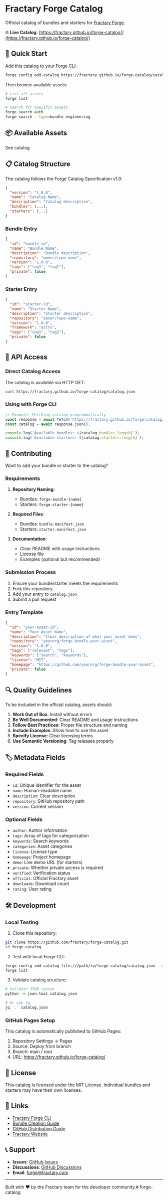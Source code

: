# Fractary Forge Catalog

Official catalog of bundles and starters for [Fractary Forge](https://github.com/fractary/forge.fractary.com).

🌐 **Live Catalog**: [https://fractary.github.io/forge-catalog/](https://fractary.github.io/forge-catalog/)

## 🚀 Quick Start

Add this catalog to your Forge CLI:

```bash
forge config add-catalog https://fractary.github.io/forge-catalog/catalog.json --name "Fractary Official"
```

Then browse available assets:

```bash
# List all assets
forge list

# Search for specific assets
forge search auth
forge search --type=bundle engineering
```

## 📦 Available Assets

See catalog

## 📋 Catalog Structure

The catalog follows the Forge Catalog Specification v1.0:

```json
{
  "version": "1.0.0",
  "name": "Catalog Name",
  "description": "Catalog description",
  "bundles": [...],
  "starters": [...]
}
```

### Bundle Entry

```json
{
  "id": "bundle-id",
  "name": "Bundle Name",
  "description": "Bundle description",
  "repository": "owner/repo-name",
  "version": "1.0.0",
  "tags": ["tag1", "tag2"],
  "private": false
}
```

### Starter Entry

```json
{
  "id": "starter-id",
  "name": "Starter Name",
  "description": "Starter description",
  "repository": "owner/repo-name",
  "version": "1.0.0",
  "framework": "astro",
  "tags": ["tag1", "tag2"],
  "private": false
}
```

## 🔌 API Access

### Direct Catalog Access

The catalog is available via HTTP GET:

```bash
curl https://fractary.github.io/forge-catalog/catalog.json
```

### Using with Forge CLI

```javascript
// Example: Fetching catalog programmatically
const response = await fetch('https://fractary.github.io/forge-catalog/catalog.json');
const catalog = await response.json();

console.log(`Available bundles: ${catalog.bundles.length}`);
console.log(`Available starters: ${catalog.starters.length}`);
```

## 🤝 Contributing

Want to add your bundle or starter to the catalog?

### Requirements

1. **Repository Naming**:
   - Bundles: `forge-bundle-{name}`
   - Starters: `forge-starter-{name}`

2. **Required Files**:
   - Bundles: `bundle.manifest.json`
   - Starters: `starter.manifest.json`

3. **Documentation**:
   - Clear README with usage instructions
   - License file
   - Examples (optional but recommended)

### Submission Process

1. Ensure your bundle/starter meets the requirements
2. Fork this repository
3. Add your entry to `catalog.json`
4. Submit a pull request

### Entry Template

```json
{
  "id": "your-asset-id",
  "name": "Your Asset Name",
  "description": "Clear description of what your asset does",
  "repository": "yourorg/forge-bundle-your-asset",
  "version": "1.0.0",
  "tags": ["relevant", "tags"],
  "keywords": ["search", "keywords"],
  "license": "MIT",
  "homepage": "https://github.com/yourorg/forge-bundle-your-asset",
  "private": false
}
```

## 🔍 Quality Guidelines

To be included in the official catalog, assets should:

1. **Work Out of Box**: Install without errors
2. **Be Well Documented**: Clear README and usage instructions
3. **Follow Best Practices**: Proper file structure and naming
4. **Include Examples**: Show how to use the asset
5. **Specify License**: Clear licensing terms
6. **Use Semantic Versioning**: Tag releases properly

## 🏷️ Metadata Fields

### Required Fields

- `id`: Unique identifier for the asset
- `name`: Human-readable name
- `description`: Clear description
- `repository`: GitHub repository path
- `version`: Current version

### Optional Fields

- `author`: Author information
- `tags`: Array of tags for categorization
- `keywords`: Search keywords
- `categories`: Asset categories
- `license`: License type
- `homepage`: Project homepage
- `demo`: Live demo URL (for starters)
- `private`: Whether private access is required
- `verified`: Verification status
- `official`: Official Fractary asset
- `downloads`: Download count
- `rating`: User rating

## 🛠️ Development

### Local Testing

1. Clone this repository:
```bash
git clone https://github.com/fractary/forge-catalog.git
cd forge-catalog
```

2. Test with local Forge CLI:
```bash
forge config add-catalog file:///path/to/forge-catalog/catalog.json --name "Local Test"
forge list
```

3. Validate catalog structure:
```bash
# Validate JSON syntax
python -m json.tool catalog.json

# Or use jq
jq '.' catalog.json
```

### GitHub Pages Setup

This catalog is automatically published to GitHub Pages:

1. Repository Settings → Pages
2. Source: Deploy from branch
3. Branch: main / root
4. URL: https://fractary.github.io/forge-catalog/

## 📜 License

This catalog is licensed under the MIT License. Individual bundles and starters may have their own licenses.

## 🔗 Links

- [Fractary Forge CLI](https://github.com/fractary/forge.fractary.com)
- [Bundle Creation Guide](https://github.com/fractary/forge.fractary.com/blob/main/docs/guides/forge-bundle-creation-guide.md)
- [GitHub Distribution Guide](https://github.com/fractary/forge.fractary.com/blob/main/docs/guides/github-distribution-guide.md)
- [Fractary Website](https://fractary.com)

## 📞 Support

- **Issues**: [GitHub Issues](https://github.com/fractary/forge-catalog/issues)
- **Discussions**: [GitHub Discussions](https://github.com/fractary/forge-catalog/discussions)
- **Email**: forge@fractary.com

---

Built with ❤️ by the Fractary team for the developer community.# forge-catalog
